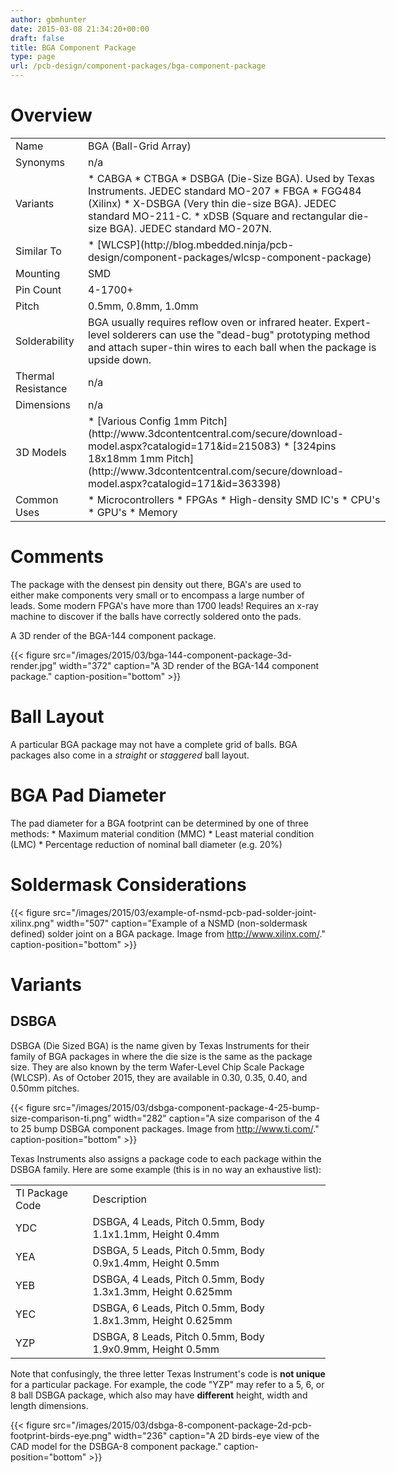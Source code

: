 ```yaml
---
author: gbmhunter
date: 2015-03-08 21:34:20+00:00
draft: false
title: BGA Component Package
type: page
url: /pcb-design/component-packages/bga-component-package
---
```


# Overview

<table style="width: 600px;" ><tbody ><tr >
<td style="width: 100px;" >Name
</td>
<td >BGA (Ball-Grid Array)
</td></tr><tr >
<td >Synonyms
</td>
<td >n/a
</td></tr><tr >
<td >Variants
</td>
<td >  * CABGA  * CTBGA  * DSBGA (Die-Size BGA). Used by Texas Instruments. JEDEC standard MO-207  * FBGA  * FGG484 (Xilinx)  * X-DSBGA (Very thin die-size BGA). JEDEC standard MO-211-C.  * xDSB (Square and rectangular die-size BGA). JEDEC standard MO-207N.
</td></tr><tr >
<td >Similar To
</td>
<td >  * [WLCSP](http://blog.mbedded.ninja/pcb-design/component-packages/wlcsp-component-package)
</td></tr><tr >
<td >Mounting
</td>
<td >SMD
</td></tr><tr >
<td >Pin Count
</td>
<td >4-1700+
</td></tr><tr >
<td >Pitch
</td>
<td >0.5mm, 0.8mm, 1.0mm
</td></tr><tr >
<td >Solderability
</td>
<td >BGA usually requires reflow oven or infrared heater. Expert-level solderers can use the "dead-bug" prototyping method and attach super-thin wires to each ball when the package is upside down.
</td></tr><tr >
<td >Thermal Resistance
</td>
<td >n/a
</td></tr><tr >
<td >Dimensions
</td>
<td >n/a
</td></tr><tr >
<td >3D Models
</td>
<td >  * [Various Config 1mm Pitch](http://www.3dcontentcentral.com/secure/download-model.aspx?catalogid=171&id=215083)  * [324pins 18x18mm 1mm Pitch](http://www.3dcontentcentral.com/secure/download-model.aspx?catalogid=171&id=363398)
</td></tr><tr >
<td >Common Uses
</td>
<td >  * Microcontrollers  * FPGAs  * High-density SMD IC's  * CPU's  * GPU's  * Memory
</td></tr></tbody></table>

# Comments

The package with the densest pin density out there, BGA's are used to either make components very small or to encompass a large number of leads. Some modern FPGA's have more than 1700 leads! Requires an x-ray machine to discover if the balls have correctly soldered onto the pads.

A 3D render of the BGA-144 component package.

{{< figure src="/images/2015/03/bga-144-component-package-3d-render.jpg" width="372" caption="A 3D render of the BGA-144 component package." caption-position="bottom" >}}

# Ball Layout

A particular BGA package may not have a complete grid of balls. BGA packages also come in a _straight_ or _staggered_ ball layout.

# BGA Pad Diameter

The pad diameter for a BGA footprint can be determined by one of three methods:  * Maximum material condition (MMC)  * Least material condition (LMC)  * Percentage reduction of nominal ball diameter (e.g. 20%)

# Soldermask Considerations

{{< figure src="/images/2015/03/example-of-nsmd-pcb-pad-solder-joint-xilinx.png" width="507" caption="Example of a NSMD (non-soldermask defined) solder joint on a BGA package. Image from http://www.xilinx.com/." caption-position="bottom" >}}

# Variants

## DSBGA

DSBGA (Die Sized BGA) is the name given by Texas Instruments for their family of BGA packages in where the die size is the same as the package size. They are also known by the term Wafer-Level Chip Scale Package (WLCSP). As of October 2015, they are available in 0.30, 0.35, 0.40, and 0.50mm pitches. 

{{< figure src="/images/2015/03/dsbga-component-package-4-25-bump-size-comparison-ti.png" width="282" caption="A size comparison of the 4 to 25 bump DSBGA component packages. Image from http://www.ti.com/." caption-position="bottom" >}}

Texas Instruments also assigns a package code to each package within the DSBGA family. Here are some example (this is in no way an exhaustive list):

<table ><tbody ><tr >
<td >TI Package Code
</td>
<td >Description
</td></tr><tr >
<td >YDC
</td>
<td >DSBGA, 4 Leads, Pitch 0.5mm, Body 1.1x1.1mm, Height 0.4mm
</td></tr><tr >
<td >YEA
</td>
<td >DSBGA, 5 Leads, Pitch 0.5mm, Body 0.9x1.4mm, Height 0.5mm
</td></tr><tr >
<td >YEB
</td>
<td >DSBGA, 4 Leads, Pitch 0.5mm, Body 1.3x1.3mm, Height 0.625mm
</td></tr><tr >
<td >YEC
</td>
<td >DSBGA, 6 Leads, Pitch 0.5mm, Body 1.8x1.3mm, Height 0.625mm
</td></tr><tr >
<td >YZP
</td>
<td >DSBGA, 8 Leads, Pitch 0.5mm, Body 1.9x0.9mm, Height 0.5mm
</td></tr></tbody></table>

Note that confusingly, the three letter Texas Instrument's code is **not unique** for a particular package. For example, the code "YZP" may refer to a 5, 6, or 8 ball DSBGA package, which also may have **different** height, width and length dimensions. 

{{< figure src="/images/2015/03/dsbga-8-component-package-2d-pcb-footprint-birds-eye.png" width="236" caption="A 2D birds-eye view of the CAD model for the DSBGA-8 component package." caption-position="bottom" >}}
